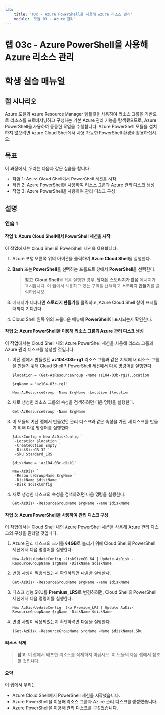 ```yaml
---
lab:
    title: '03c - Azure PowerShell을 사용해 Azure 리소스 관리'
    module: '모듈 03 - Azure 관리'
---
```


# 랩 03c - Azure PowerShell을 사용해 Azure 리소스 관리

# 학생 실습 매뉴얼

## 랩 시나리오

Azure 포털과 Azure Resource Manager 템플릿을 사용하여 리소스 그룹을 기반으로 리소스를 프로비저닝하고 구성하는 기본 Azure 관리 기능을 탐색했으므로, Azure PowerShell을 사용하여 동등한 작업을 수행합니다. Azure PowerShell 모듈을 설치하지 않으려면 Azure Cloud Shell에서 사용 가능한 PowerShell 환경을 활용하십시오.

## 목표

이 과정에서, 우리는 다음과 같은 실습을 합니다 :

+ 작업 1: Azure Cloud Shell에서 PowerShell 세션을 시작
+ 작업 2: Azure PowerShell을 사용하여 리소스 그룹과 Azure 관리 디스크 생성
+ 작업 3: Azure PowerShell을 사용하여 관리 디스크 구성

## 설명

### 연습 1

#### 작업 1: Azure Cloud Shell에서 PowerShell 세션을 시작

이 작업에서는 Cloud Shell의 PowerShell 세션을 이용합니다.

1. Azure 포털 오른쪽 위의 아이콘을 클릭하여 **Azure Cloud Shell**을 실행한다.

1. **Bash** 또는 **PowerShell**을 선택하는 프롬프트 창에서 **PowerShell**을 선택한다. 

    >**참고**: **Cloud Shell**을 처음 실행한 경우, **탑재된 스토리지가 없음** 메시지가 표시됩니다. 이 랩에서 사용하고 있는 구독을 선택하고 **스토리지 만들기**를 클릭하십시오. 

1. 메시지가 나타나면 **스토리지 만들기**를 클릭하고, Azure Cloud Shell 창이 표시될 때까지 기다린다. 

1. Cloud Shell 왼쪽 위의 드롭다운 메뉴에 **PowerShell**이 표시되는지 확인한다.

#### 작업 2: Azure PowerShell을 이용해 리소스 그룹과 Azure 관리 디스크 생성

이 작업에서는 Cloud Shell 내의 Azure PowerShell 세션을 사용해 리소스 그룹과 Azure 관리 디스크를 생성할 것입니다. 

1. 이전 랩에서 만들었던 **az104-03b-rg1** 리소스 그룹과 같은 지역에 새 리소스 그룹을 만들기 위해 Cloud Shell의 PowerShell 세션에서 다음 명령어를 실행한다.

   ```pwsh
   $location = (Get-AzResourceGroup -Name az104-03b-rg1).Location

   $rgName = 'az104-03c-rg1'

   New-AzResourceGroup -Name $rgName -Location $location
   ```
1. 새로 생성한 리소스 그룹의 속성을 검색하려면 다음 명령을 실행한다.

   ```pwsh
   Get-AzResourceGroup -Name $rgName
   ```
1. 이 모듈의 지난 랩에서 만들었던 관리 디스크와 같은 속성을 가진 새 디스크를 만들기 위해 다음 명령어를 실행한다.

   ```pwsh
   $diskConfig = New-AzDiskConfig `
    -Location $location `
    -CreateOption Empty `
    -DiskSizeGB 32 `
    -Sku Standard_LRS

   $diskName = 'az104-03c-disk1'

   New-AzDisk `
    -ResourceGroupName $rgName `
    -DiskName $diskName `
    -Disk $diskConfig
   ```

1. 새로 생성한 디스크의 속성을 검색하려면 다음 명령을 실행한다. 

   ```pwsh
   Get-AzDisk -ResourceGroupName $rgName -Name $diskName
   ```

#### 작업 3: Azure PowerShell을 사용하여 관리 디스크 구성

이 작업에서는 Cloud Shell 내의 Azure PowerShell 세션을 사용해 Azure 관리 디스크의 구성을 관리할 것입니다. 

1. Azure 관리 디스크의 크기를 **64GB**로 늘리기 위해 Cloud Shell의 PowerShell 세션에서 다음 명령어를 실행한다.

   ```pwsh
   New-AzDiskUpdateConfig -DiskSizeGB 64 | Update-AzDisk -ResourceGroupName $rgName -DiskName $diskName
   ```

1. 변경 사항이 적용되었는지 확인하려면 다음을 실행한다.

   ```pwsh
   Get-AzDisk -ResourceGroupName $rgName -Name $diskName
   ```

1. 디스크 성능 SKU를 **Premium_LRS**로 변경하려면, Cloud Shell의 PowerShell 세션에서 다음 명령어를 실행한다.

   ```pwsh
   New-AzDiskUpdateConfig -Sku Premium_LRS | Update-AzDisk -ResourceGroupName $rgName -DiskName $diskName
   ```

1. 변경 사항이 적용되었는지 확인하려면 다음을 실행한다.

   ```pwsh
   (Get-AzDisk -ResourceGroupName $rgName -Name $diskName).Sku
   ```

#### 리소스 삭제

   >**참고**: 이 랩에서 배포한 리소스를 삭제하지 마십시오. 이 모듈의 다음 랩에서 참조할 것입니다.

#### 요약

이 랩에서 우리는

- Azure Cloud Shell에서 PowerShell 세션을 시작했습니다.
- Azure PowerShell을 이용해 리소스 그룹과 Azure 관리 디스크를 생성했습니다. 
- Azure PowerShell을 이용해 관리 디스크를 구성했습니다. 